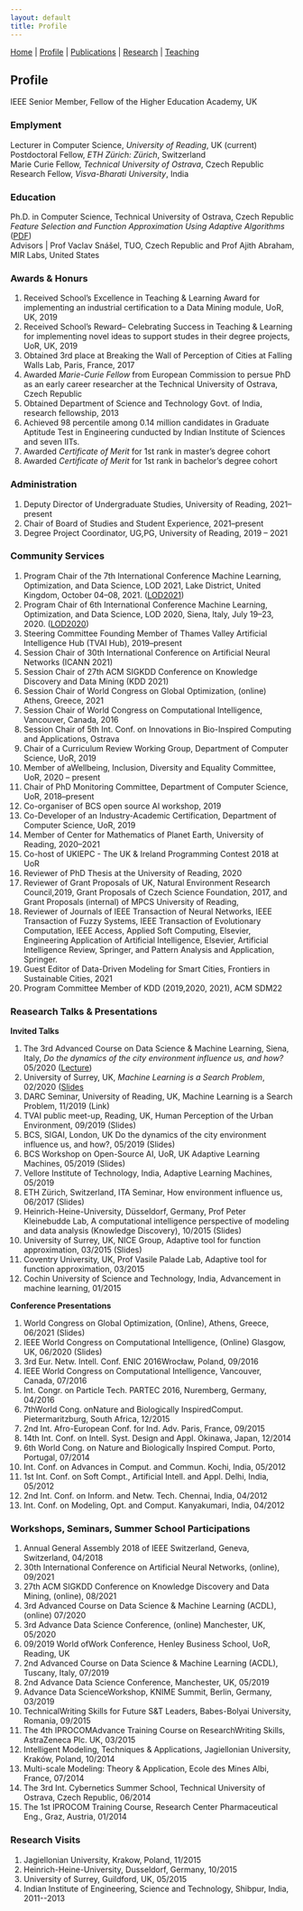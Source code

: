 ```yaml
---
layout: default
title: Profile
---
```

<a href="{{site.baseurl}}/index">Home</a> | 
<a href="{{site.baseurl}}/profile">Profile</a> | 
<a href="{{site.baseurl}}/publications">Publications</a> | 
<a href="{{site.baseurl}}/research">Research</a> | 
<a href="{{site.baseurl}}/teaching">Teaching</a>

## Profile

IEEE Senior Member, Fellow of the Higher Education Academy, UK

### Emplyment
Lecturer in Computer Science, _University of Reading_, UK (current) <br>
Postdoctoral Fellow, _ETH Zürich: Zürich_, Switzerland <br>
Marie Curie Fellow, _Technical University of Ostrava_, Czech Republic <br>
Research Fellow, _Visva-Bharati University_, India <br>

### Education
Ph.D. in Computer Science, Technical University of Ostrava, Czech Republic <br>
_Feature Selection and Function Approximation Using Adaptive Algorithms_ (<a href="https://dspace.vsb.cz/handle/10084/112274?locale-attribute=en" target="_blank">PDF</a>)  <br>
Advisors | Prof Vaclav Snášel, TUO, Czech Republic and Prof Ajith Abraham, MIR Labs, United States <br>

### Awards & Honurs
1. Received School’s Excellence in Teaching & Learning Award for implementing an industrial certification to a Data Mining module, UoR, UK, 2019
1. Received School’s Reward– Celebrating Success in Teaching & Learning for implementing novel ideas to support studes in their degree projects, UoR, UK, 2019
1. Obtained 3rd place at Breaking the Wall of Perception of Cities at Falling Walls Lab, Paris, France, 2017
1. Awarded _Marie-Curie Fellow_ from European Commission to persue PhD as an early career researcher at the Technical University of Ostrava, Czech Republic
1. Obtained Department of Science and Technology Govt. of India, research fellowship, 2013
1. Achieved 98 percentile among 0.14 million candidates in Graduate Aptitude Test in Engineering cunducted by Indian Institute of Sciences and seven IITs.
1. Awarded _Certificate of Merit_ for 1st rank in master’s degree cohort
1. Awarded _Certificate of Merit_ for 1st rank in bachelor’s degree cohort

### Administration
1. Deputy Director of Undergraduate Studies, University of Reading, 2021–present
1. Chair of Board of Studies and Student Experience, 2021–present
1. Degree Project Coordinator, UG,PG, University of Reading, 2019 – 2021

### Community Services
1. Program Chair of the 7th International Conference Machine Learning, Optimization, and Data Science,
LOD 2021, Lake District, United Kingdom, October 04–08, 2021. (<a href="https://lod2021.icas.cc/" target="_blank">LOD2021</a>)
1. Program Chair of 6th International Conference Machine Learning, Optimization, and Data Science,
LOD 2020, Siena, Italy, July 19–23, 2020. (<a href="https://lod2020.icas.xyz/" target="_blank">LOD2020</a>)
1. Steering Committee Founding Member of Thames Valley Artificial Intelligence Hub (TVAI Hub), 2019–present
1. Session Chair of 30th International Conference on Artificial Neural Networks (ICANN 2021)
1. Session Chair of 27th ACM SIGKDD Conference on Knowledge Discovery and Data Mining (KDD 2021)
1. Session Chair of World Congress on Global Optimization, (online) Athens, Greece, 2021
1. Session Chair of World Congress on Computational Intelligence, Vancouver, Canada, 2016
1. Session Chair of 5th Int. Conf. on Innovations in Bio-Inspired Computing and Applications, Ostrava
1. Chair of a Curriculum Review Working Group, Department of Computer Science, UoR, 2019
1. Member of aWellbeing, Inclusion, Diversity and Equality Committee, UoR, 2020 – present
1. Chair of PhD Monitoring Committee, Department of Computer Science, UoR, 2018–present
1. Co-organiser of BCS open source AI workshop, 2019
1. Co-Developer of an Industry-Academic Certification, Department of Computer Science, UoR, 2019
1. Member of Center for Mathematics of Planet Earth, University of Reading, 2020–2021
1. Co-host of UKIEPC - The UK & Ireland Programming Contest 2018 at UoR
1. Reviewer of PhD Thesis at the University of Reading, 2020
1. Reviewer of Grant Proposals of UK, Natural Environment Research Council,2019, 
Grant Proposals of Czech Science Foundation, 2017, 
and Grant Proposals (internal) of MPCS University of Reading,
1. Reviewer of Journals of IEEE Transaction of Neural Networks, IEEE Transaction of Fuzzy Systems,
IEEE Transaction of Evolutionary Computation, IEEE Access, Applied Soft Computing, Elsevier, Engineering
Application of Artificial Intelligence, Elsevier, Artificial Intelligence Review, Springer, and
Pattern Analysis and Application, Springer.
1. Guest Editor of Data-Driven Modeling for Smart Cities, Frontiers in Sustainable Cities, 2021
1. Program Committee Member of KDD (2019,2020, 2021), ACM SDM22

### Reasearch Talks & Presentations

**Invited Talks**
1. The 3rd Advanced Course on Data Science & Machine Learning, Siena, Italy, _Do the dynamics of the city
environment influence us, and how?_ 05/2020 (<a href="https://acdl2020.icas.xyz/lecturers/" target="_blank">Lecture</a>)
1. University of Surrey, UK, _Machine Learning is a Search Problem_, 02/2020 (<a href="https://github.com/ojhavk/ojhavk.github.io/blob/main/data/ML_Is_A_Search_Prob_VOjha.pdf" target="_blank">Slides</a> 
1. DARC Seminar, University of Reading, UK, Machine Learning is a Search Problem, 11/2019 (Link)
1. TVAI public meet-up, Reading, UK, Human Perception of the Urban Environment, 09/2019 (Slides)
1. BCS, SIGAI, London, UK Do the dynamics of the city environment influence us, and how?, 05/2019 (Slides)
1. BCS Workshop on Open-Source AI, UoR, UK Adaptive Learning Machines, 05/2019 (Slides)
1. Vellore Institute of Technology, India, Adaptive Learning Machines, 05/2019
1. ETH Zürich, Switzerland, ITA Seminar, How environment influence us, 06/2017 (Slides)
1. Heinrich-Heine-University, Düsseldorf, Germany, Prof Peter Kleinebudde Lab, A computational intelligence
perspective of modeling and data analysis (Knowledge Discovery), 10/2015 (Slides)
1. University of Surrey, UK, NICE Group, Adaptive tool for function approximation, 03/2015 (Slides)
1. Coventry University, UK, Prof Vasile Palade Lab, Adaptive tool for function approximation, 03/2015
1. Cochin University of Science and Technology, India, Advancement in machine learning, 01/2015

**Conference Presentations**
1. World Congress on Global Optimization, (Online), Athens, Greece, 06/2021 (Slides)
1. IEEE World Congress on Computational Intelligence, (Online) Glasgow, UK, 06/2020 (Slides)
1. 3rd Eur. Netw. Intell. Conf. ENIC 2016Wrocław, Poland, 09/2016
1. IEEE World Congress on Computational Intelligence, Vancouver, Canada, 07/2016
1. Int. Congr. on Particle Tech. PARTEC 2016, Nuremberg, Germany, 04/2016
1. 7thWorld Cong. onNature and Biologically InspiredComput. Pietermaritzburg, South Africa, 12/2015
1. 2nd Int. Afro-European Conf. for Ind. Adv. Paris, France, 09/2015
1. 14th Int. Conf. on Intell. Syst. Design and Appl. Okinawa, Japan, 12/2014
1. 6th World Cong. on Nature and Biologically Inspired Comput. Porto, Portugal, 07/2014
1. Int. Conf. on Advances in Comput. and Commun. Kochi, India, 05/2012
1. 1st Int. Conf. on Soft Compt., Artificial Intell. and Appl. Delhi, India, 05/2012
1. 2nd Int. Conf. on Inform. and Netw. Tech. Chennai, India, 04/2012
1. Int. Conf. on Modeling, Opt. and Comput. Kanyakumari, India, 04/2012

### Workshops, Seminars, Summer School Participations
1. Annual General Assembly 2018 of IEEE Switzerland, Geneva, Switzerland, 04/2018
1. 30th International Conference on Artificial Neural Networks, (online), 09/2021
1. 27th ACM SIGKDD Conference on Knowledge Discovery and Data Mining, (online), 08/2021
1. 3rd Advanced Course on Data Science & Machine Learning (ACDL), (online) 07/2020
1. 3rd Advance Data Science Conference, (online) Manchester, UK, 05/2020
1. 09/2019 World ofWork Conference, Henley Business School, UoR, Reading, UK
1. 2nd Advanced Course on Data Science & Machine Learning (ACDL), Tuscany, Italy, 07/2019
1. 2nd Advance Data Science Conference, Manchester, UK, 05/2019
1. Advance Data ScienceWorkshop, KNIME Summit, Berlin, Germany, 03/2019
1. TechnicalWriting Skills for Future S&T Leaders, Babes-Bolyai University, Romania, 09/2015
1. The 4th IPROCOMAdvance Training Course on ResearchWriting Skills, AstraZeneca Plc. UK, 03/2015
1. Intelligent Modeling, Techniques & Applications, Jagiellonian University, Kraków, Poland, 10/2014
1. Multi-scale Modeling: Theory & Application, Ecole des Mines Albi, France, 07/2014
1. The 3rd Int. Cybernetics Summer School, Technical University of Ostrava, Czech Republic, 06/2014
1. The 1st IPROCOM Training Course, Research Center Pharmaceutical Eng., Graz, Austria, 01/2014

### Research Visits
1. Jagiellonian University, Krakow, Poland, 11/2015
1. Heinrich-Heine-University, Dusseldorf, Germany, 10/2015
1. University of Surrey, Guildford, UK, 05/2015
1. Indian Institute of Engineering, Science and Technology, Shibpur, India, 2011--2013  



